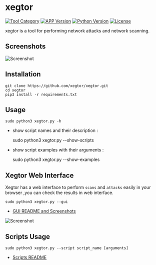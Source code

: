 # xegtor
[![Tool Category](https://badgen.net/badge/Tool/Network%20Attack%20&%20Scan/black)](https://github.com/xegtor/xegtor)
[![APP Version](https://badgen.net/badge/Version/v1.2.0/red)](https://github.com/xegtor/xegtor)
[![Python Version](https://badgen.net/badge/Python/3.x/blue)](https://www.python.org/download/releases/3.0/)
[![License](https://badgen.net/badge/License/GPLv2/purple)](https://github.com/xegtor/xegtor/blob/master/LICENSE)

xegtor is a tool for performing network attacks and network scanning.

Screenshots
----
![Screenshot](https://user-images.githubusercontent.com/61124903/103485923-2e1c1380-4e0f-11eb-8c19-7cf436640a58.png)

Installation
----
    git clone https://github.com/xegtor/xegtor.git
    cd xegtor
    pip3 install -r requirements.txt
    
Usage
----
    sudo python3 xegtor.py -h


- show script names and their description :


    sudo python3 xegtor.py --show-scripts


- show script examples with their arguments :


    sudo python3 xegtor.py --show-examples


Xegtor Web Interface
----

Xegtor has a web interface to perform `scans` and `attacks` easily in your browser ,you can check the results in web interface.

    sudo python3 xegtor.py --gui

- [GUI README and Screenshots](https://github.com/xegtor/xegtor/blob/master/GUI/README.md)

![Screenshot](https://user-images.githubusercontent.com/61124903/125171401-4eb39480-e1c9-11eb-8b08-135298a14186.png)
    
Scripts Usage
----
    sudo python3 xegtor.py --script script_name [arguments]

- [Scripts README](https://github.com/xegtor/xegtor/blob/master/scripts/README.md)
